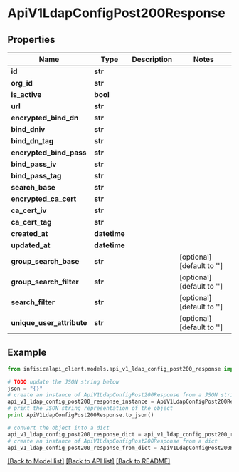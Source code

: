 # ApiV1LdapConfigPost200Response


## Properties
Name | Type | Description | Notes
------------ | ------------- | ------------- | -------------
**id** | **str** |  | 
**org_id** | **str** |  | 
**is_active** | **bool** |  | 
**url** | **str** |  | 
**encrypted_bind_dn** | **str** |  | 
**bind_dniv** | **str** |  | 
**bind_dn_tag** | **str** |  | 
**encrypted_bind_pass** | **str** |  | 
**bind_pass_iv** | **str** |  | 
**bind_pass_tag** | **str** |  | 
**search_base** | **str** |  | 
**encrypted_ca_cert** | **str** |  | 
**ca_cert_iv** | **str** |  | 
**ca_cert_tag** | **str** |  | 
**created_at** | **datetime** |  | 
**updated_at** | **datetime** |  | 
**group_search_base** | **str** |  | [optional] [default to '']
**group_search_filter** | **str** |  | [optional] [default to '']
**search_filter** | **str** |  | [optional] [default to '']
**unique_user_attribute** | **str** |  | [optional] [default to '']

## Example

```python
from infisicalapi_client.models.api_v1_ldap_config_post200_response import ApiV1LdapConfigPost200Response

# TODO update the JSON string below
json = "{}"
# create an instance of ApiV1LdapConfigPost200Response from a JSON string
api_v1_ldap_config_post200_response_instance = ApiV1LdapConfigPost200Response.from_json(json)
# print the JSON string representation of the object
print ApiV1LdapConfigPost200Response.to_json()

# convert the object into a dict
api_v1_ldap_config_post200_response_dict = api_v1_ldap_config_post200_response_instance.to_dict()
# create an instance of ApiV1LdapConfigPost200Response from a dict
api_v1_ldap_config_post200_response_from_dict = ApiV1LdapConfigPost200Response.from_dict(api_v1_ldap_config_post200_response_dict)
```
[[Back to Model list]](../README.md#documentation-for-models) [[Back to API list]](../README.md#documentation-for-api-endpoints) [[Back to README]](../README.md)


